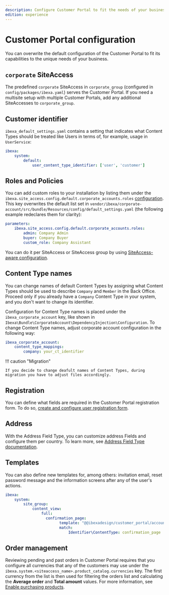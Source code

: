 ```yaml
---
description: Configure Customer Portal to fit the needs of your business.
edition: experience
---
```


# Customer Portal configuration

You can overwrite the default configuration of the Customer Portal
to fit its capabilities to the unique needs of your business.

## `corporate` SiteAccess

The predefined `corporate` SiteAccess in `corporate_group`
(configured in `config/packages/ibexa.yaml`) serves the Customer Portal.
If you need a multisite setup with multiple Customer Portals,
add any additional SiteAccesses to `corporate_group`.

## Customer identifier

`ibexa_default_settings.yaml` contains a setting that indicates what Content Types should be treated like Users in terms of, for example, usage in `UserService`:

```yaml
ibexa:
    system:
        default:
            user_content_type_identifier: ['user', 'customer']
```

## Roles and Policies

You can add custom roles to your installation
by listing them under the `ibexa.site_access.config.default.corporate_accounts.roles` [configuration](configuration.md#configuration-files).
This key overwrites the default list set in `vendor/ibexa/corporate-account/src/bundle/Resources/config/default_settings.yaml` (the following example redeclares them for clarity):

```yaml
parameters:
    ibexa.site_access.config.default.corporate_accounts.roles:
        admin: Company Admin
        buyer: Company Buyer
        custom_role: Company Assistant
```

You can do it per SiteAccess or SiteAccess group by using [SiteAccess-aware configuration](siteaccess_aware_configuration.md).

## Content Type names

You can change names of default Content Types by assigning what
Content Types should be used to describe `Company` and `Member` in the Back Office.
Proceed only if you already have a `Company` Content Type in your system, and you don't want to change its identifier.

Configuration for Content Type names is placed under the `ibexa_corporate_account` key,
like shown in `Ibexa\Bundle\CorporateAccount\DependencyInjection\Configuration`.
To change Content Type names, adjust corporate account configuration in the following way:

```yaml
ibexa_corporate_account:
    content_type_mappings:
        company: your_ct_identifier
```

!!! caution "Migration"

    If you decide to change deafult names of Content Types, during migration you have to adjust files accordingly.


## Registration

You can define what fields are required in the Customer Portal registration form.
To do so, [create and configure user registration form](create_user_registration_form.md).

## Address

With the Address Field Type, you can customize address Fields and configure them per country.
To learn more, see [Address Field Type documentation](addressfield.md).

## Templates

You can also define new templates for, among others: invitation email,
reset password message and the information screens after any of the user's actions.

```yaml
ibexa:
    system:
        site_group:
            content_view:
                full:
                  confirmation_page:
                        template: "@@ibexadesign/customer_portal/account/forgot_password/confirmation_page.html.twig"
                        match:
                            Identifier\ContentType: confirmation_page
```

## Order management

Reviewing pending and past orders in Customer Portal requires that you configure all currencies that any of the customers may use under the `ibexa.system.<siteaccess_name>.product_catalog.currencies` key. 
The first currency from the list is then used for filtering the orders list and calculating the **Average order** and **Total amount** values.
For more information, see [Enable purchasing products](enable_purchasing_products.md).